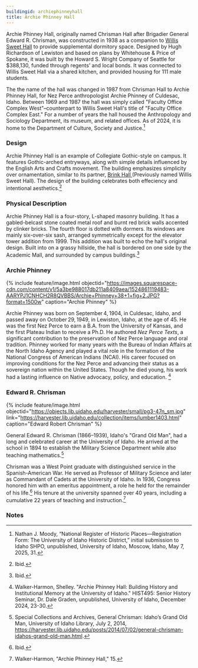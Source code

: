 ```yaml
---
buildingid: archiephinneyhall
title: Archie Phinney Hall
---
```


Archie Phinney Hall, originally named Chrisman Hall after Brigadier General Edward R. Chrisman, was constructed in 1938 as a companion to [Willis Sweet Hall](/digital/campus/buildings/carolryriebrinkhall.html) to provide supplemental dormitory space. 
Designed by Hugh Richardson of Lewiston and based on plans by Whitehouse & Price of Spokane, it was built by the Howard S. Wright Company of Seattle for $388,130, funded through regents’ and local bonds. 
It was connected to Willis Sweet Hall via a shared kitchen, and provided housing for 111 male students. 

The the name of the hall was changed in 1987 from Chrisman Hall to Archie Phinney Hall, for Nez Perce anthropologist Archie Phinney of Culdesac, Idaho. Between 1969 and 1987 the hall was simply called "Faculty Office Complex West"–counterpart to Willis Sweet Hall's title of "Faculty Office Complex East." For a number of years the hall housed the Anthropology and Sociology Department, its museum, and related offices. 
As of 2024, it is home to the Department of Culture, Society and Justice.[^1]

### Design

Archie Phinney Hall is an example of Collegiate Gothic-style on campus. It features Gothic-arched entryways, along with simple details influenced by the English Arts and Crafts movement. The building emphasizes simplicity over ornamentation, similar to its partner, [Brink Hall ](/digital/campus/buildings/carolryriebrinkhall.html)(Previously named Willis Sweet Hall). The design of the building celebrates both effeciency and intentional aesthetics.[^2]

### Physical Description

Archie Phinney Hall is a four-story, L-shaped masonry building. It has a gabled-belcast stone coated metal roof and burnt red brick walls accented by clinker bricks. The fourth floor is dotted with dormers. Its windows are mainly six-over-six sash, arranged symmetrically except for the elevator tower addition from 1999. This addition was built to echo the hall's original design. Built into on a grassy hillside, the hall is bordered on one side by the Academic Mall, and surrounded by campus buildings.[^3] 

### Archie Phinney 

{% include feature/image.html objectid="https://images.squarespace-cdn.com/content/v1/5a3be988017db211a8409aea/1524861119483-AARYPJ1CNHCH2R8QVBBS/Archie+Phinney+38+1+fig+2.JPG?format=1500w" caption="Archie Phinney" %}

Archie Phinney was born on September 4, 1904, in Culdesac, Idaho, and passed away on October 29, 1949, in Lewiston, Idaho, at the age of 45. He was the first Nez Perce to earn a B.A. from the University of Kansas, and the first Plateau Indian to receive a Ph.D. He authored *Nez Perce Texts*, a significant contribution to the preservation of Nez Perce language and oral tradition. Phinney worked for many years with the Bureau of Indian Affairs at the North Idaho Agency and played a vital role in the formation of the National Congress of American Indians (NCAI). His career focused on improving conditions for the Nez Perce and advancing their status as a sovereign nation within the United States. Though he died young, his work had a lasting influence on Native advocacy, policy, and education. [^4]

### Edward R. Chrisman 

{% include feature/image.html objectid="https://objects.lib.uidaho.edu/harvester/small/pg3-47n_sm.jpg" link="https://harvester.lib.uidaho.edu/collection/items/lumber1403.html" caption="Edward Robert Chrisman" %}

General Edward R. Chrisman (1866–1939), Idaho's "Grand Old Man", had a long and celebrated career at the University of Idaho. He arrived at the school in 1894 to establish the Military Science Department while also teaching mathematics.[^5]

Chrisman was a West Point graduate with distinguished service in the Spanish-American War. He served as Professor of Military Science and later as Commandant of Cadets at the University of Idaho. In 1936, Congress honored him with an emeritus appointment, a role he held for the remainder of his life.[^6] His tenure at the university spanned over 40 years, including a cumulative 22 years of teaching and instruction.[^7] 

### Notes 

[^1]: Nathan J. Moody, “National Register of Historic Places—Registration Form: The University of Idaho Historic District,” initial submission to Idaho SHPO, unpublished, University of Idaho, Moscow, Idaho, May 7, 2025, 31. 
[^2]: Ibid. 
[^3]: Ibid. 
[^4]: Walker-Harmon, Shelley. "Archie Phinney Hall: Building History and Institutional Memory at the University of Idaho." HIST495: Senior History Seminar, Dr. Dale Graden, unpublished, University of Idaho, December 2024, 23-30. 
[^5]: Special Collections and Archives, General Chrisman: Idaho’s Grand Old Man, University of Idaho Library, July 2, 2014, https://harvester.lib.uidaho.edu/posts/2014/07/02/general-chrisman-idahos-grand-old-man.html. 
[^6]: Ibid. 
[^7]: Walker-Harmon, "Archie Phinney Hall," 15.
 